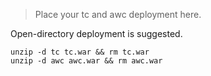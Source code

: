 

> Place your tc and awc deployment here.

Open-directory deployment is suggested.

```shell
unzip -d tc tc.war && rm tc.war
unzip -d awc awc.war && rm awc.war
```
